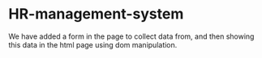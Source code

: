 # HR-management-system

We have added a form in the page to collect data from, and then showing this data in the html page using dom manipulation.
